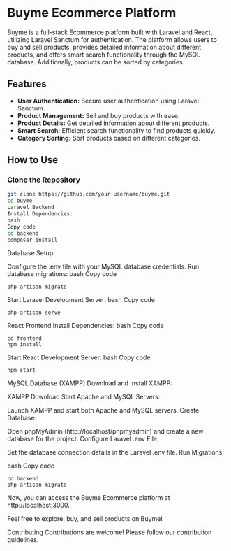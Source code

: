 # Buyme Ecommerce Platform

Buyme is a full-stack Ecommerce platform built with Laravel and React, utilizing Laravel Sanctum for authentication. The platform allows users to buy and sell products, provides detailed information about different products, and offers smart search functionality through the MySQL database. Additionally, products can be sorted by categories.

## Features

- **User Authentication:** Secure user authentication using Laravel Sanctum.
- **Product Management:** Sell and buy products with ease.
- **Product Details:** Get detailed information about different products.
- **Smart Search:** Efficient search functionality to find products quickly.
- **Category Sorting:** Sort products based on different categories.

## How to Use

### Clone the Repository

```bash
git clone https://github.com/your-username/buyme.git
cd buyme
Laravel Backend
Install Dependencies:
bash
Copy code
cd backend
composer install
```
Database Setup:

Configure the .env file with your MySQL database credentials.
Run database migrations:
bash
Copy code
```
php artisan migrate
```
Start Laravel Development Server:
bash
Copy code
```
php artisan serve
```
React Frontend
Install Dependencies:
bash
Copy code
```
cd frontend
npm install
```
Start React Development Server:
bash
Copy code
```
npm start
```
MySQL Database (XAMPP)
Download and Install XAMPP:

XAMPP Download
Start Apache and MySQL Servers:

Launch XAMPP and start both Apache and MySQL servers.
Create Database:

Open phpMyAdmin (http://localhost/phpmyadmin) and create a new database for the project.
Configure Laravel .env File:

Set the database connection details in the Laravel .env file.
Run Migrations:

bash
Copy code
```
cd backend
php artisan migrate
```
Now, you can access the Buyme Ecommerce platform at http://localhost:3000.

Feel free to explore, buy, and sell products on Buyme!

Contributing
Contributions are welcome! Please follow our contribution guidelines.
